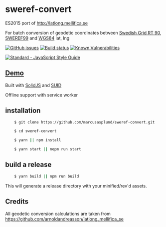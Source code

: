 # sweref-convert

ES2015 port of http://latlong.mellifica.se

For batch conversion of geodetic coordinates between [Swedish Grid RT 90](https://en.wikipedia.org/wiki/Swedish_grid), [SWEREF99](https://sv.wikipedia.org/wiki/SWEREF_99) and [WGS84](https://en.wikipedia.org/wiki/World_Geodetic_System) lat, lng


[![GitHub issues](https://img.shields.io/github/issues/marcusasplund/sweref-convert.svg)](https://github.com/marcusasplund/sweref-convert/issues)
[![Build status](https://travis-ci.org/marcusasplund/sweref-convert.svg?branch=master)](https://travis-ci.org/marcusasplund/sweref-convert)
[![Known Vulnerabilities](https://snyk.io/test/github/marcusasplund/sweref-convert/badge.svg?targetFile=package.json)](https://snyk.io/test/github/marcusasplund/sweref-convert?targetFile=package.json)

[![Standard - JavaScript Style Guide](https://cdn.rawgit.com/feross/standard/master/badge.svg)](https://github.com/feross/standard) 

## [Demo](https://pap.as/sweref/)
Built with [SolidJS](https://github.com/solidjs/solid) and [SUID](https://github.com/swordev/suid)

Offline support with service worker


## installation

````bash
    $ git clone https://github.com/marcusasplund/sweref-convert.git

    $ cd sweref-convert

    $ yarn || npm install

    $ yarn start || nepm run start
````

## build a release

````bash
    $ yarn build || npm run build

````
This will generate a release directory with your minified/rev'd assets.

## Credits

All geodetic conversion calculations are taken from https://github.com/arnoldandreasson/latlong_mellifica_se
